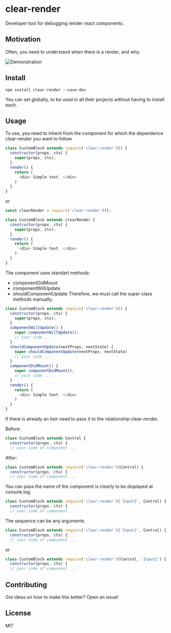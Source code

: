 # clear-render
Developer tool for debugging render react components.
## Motivation
Often, you need to understand when there is a render, and why.

![Demonstration](https://d1ro8r1rbfn3jf.cloudfront.net/ms_120038/3HlrMq929sKTwR1Jg9ZsrsX99wijgD/%25D0%259E%25D0%25BD%25D0%25BB%25D0%25B0%25D0%25B9%25D0%25BD%2B%25D0%25B1%25D1%2580%25D0%25BE%25D0%25BD%25D0%25B8%25D1%2580%25D0%25BE%25D0%25B2%25D0%25B0%25D0%25BD%25D0%25B8%25D0%25B5%2B%25D0%25B0%25D0%25B2%25D0%25B8%25D0%25B0%25D0%25B1%25D0%25B8%25D0%25BB%25D0%25B5%25D1%2582%25D0%25BE%25D0%25B2%2B%25D0%25B8%2B%25D0%25BE%25D1%2582%25D0%25B5%25D0%25BB%25D0%25B5%25D0%25B9%252C%2B%25D0%25B7%25D0%25B0%25D0%25B1%25D1%2580%25D0%25BE%25D0%25BD%25D0%25B8%25D1%2580%25D0%25BE%25D0%25B2%25D0%25B0%25D1%2582%25D1%258C%2B%25D0%25B3%25D0%25BE%25D1%2581%25D1%2582%25D0%25B8%25D0%25BD%25D0%25B8%25D1%2586%25D1%2583%2B%25D0%25B8%2B%25D0%25B1%25D0%25B8%25D0%25BB%25D0%25B5%25D1%2582%2B%25D0%25BD%25D0%25B0%2B%25D1%2581%25D0%25B0%25D0%25BC%25D0%25BE%25D0%25BB%25D0%25B5%25D1%2582%2B%25D0%25BD%25D0%25B0%2BOneTwoTrip%2B2017-01-04%2B15-08-36.png?Expires=1483619710&Signature=QQq7CUb6Nu3Dm2wDnj2XTjte0E2-xikYFt9fqLVr-750OlhhrBZH4qTs60XXxS6Ys5iP6U4-flD-Zr8dw96-Wo-f1YDUKupWp3JpAtE0ukJxytEZmZd3SYdcxxWBQeBQy6aCkFon~ijqIrOl~wz-f30oOPQvPEIJNKNO~bbGCCLIpZbqhhT5XULEmMs7MaAKigRuduvLwc8ZO-pgGAT8DT2xfO1~vIjBFiPV1CIPVIgcslUl7pJrKXGLYVKFxYXA5OqipGCqnSwRCwo4Ly6Y89uDqTnFPRrqYWNL5cx~OJwl3XlnWwGc74POgmKxp1VZgiabL~2J~pi3cbbaecsc7A__&Key-Pair-Id=APKAJHEJJBIZWFB73RSA)

## Install

```
npm install clear-render --save-dev
```

You can set globally, to be used in all their projects without having to install each.


## Usage 
To use, you need to inherit from the component for which the dependence clear-render you want to follow.
```javascript
class CustomBlock extends require('clear-render')() {
  constructor(props, ctx) {
    super(props, ctx);
  }
  render() {
    return (
      <div> Simple text. </div>
    )
  }
}
```
or
```javascript
const clearRender = require('clear-render')();

class CustomBlock extends clearRender {
  constructor(props, ctx) {
    super(props, ctx);
  }
  render() {
    return (
      <div> Simple text. </div>
    )
  }
}
```
The component uses standart methods:
- componentDidMount
- componentWillUpdate
- shouldComponentUpdate
Therefore, we must call the super class methods manually.
```javascript
class CustomBlock extends require('clear-render')() {
  constructor(props, ctx) {
    super(props, ctx);
  }
  componentWillUpdate() {
    super.componentWillUpdate();
    // your code ...
  }
  shouldComponentUpdate(nextProps, nextState) {
    super.shouldComponentUpdate(nextProps, nextState)
    // your code ...
  }
  componentDidMount() {
    super.componentDidMount();
    // your code ...
  }
  render() {
    return (
      <div> Simple text. </div>
    )
  }
}
```
If there is already an heir need to pass it to the relationship clear-render.

Before:
```javascript
class CustomBlock extends Control {
  constructor(props, ctx) {
  // your code of component ...
```
After:
```javascript
class CustomBlock extends require('clear-render')(Control) {
  constructor(props, ctx) {
  // your code of component ...
```
You can pass the name of the component is clearly to be displayed at console.log.
```javascript
class CustomBlock extends require('clear-render')('Input2', Control) {
  constructor(props, ctx) {
  // your code of component ...
```
The sequence can be any arguments.
```javascript
class CustomBlock extends require('clear-render')('Input2', Control) {
  constructor(props, ctx) {
  // your code of component ...
```
or
```javascript
class CustomBlock extends require('clear-render')(Control, 'Input2') {
  constructor(props, ctx) {
  // your code of component ...
```
## Contributing
Got ideas on how to make this better? Open an issue!
## License
MIT